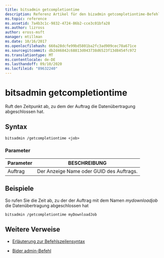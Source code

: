 ```yaml
---
title: bitsadmin getcompletiontime
description: Referenz Artikel für den bizadmin getcompletiontime-Befehl, der den Zeitpunkt abruft, zu dem der Auftrag das Übertragen von Daten abgeschlossen hat.
ms.topic: reference
ms.assetid: 7a4b3c1c-9832-4724-86b2-cce3c01bfa28
ms.author: lizross
author: eross-msft
manager: mtillman
ms.date: 10/16/2017
ms.openlocfilehash: 660a28dcfe99bd5801ba2fc3ad909cec78a671ce
ms.sourcegitcommit: db2d46842c68813d043738d6523f13d8454fc972
ms.translationtype: MT
ms.contentlocale: de-DE
ms.lasthandoff: 09/10/2020
ms.locfileid: "89632240"
---
```

# <a name="bitsadmin-getcompletiontime"></a>bitsadmin getcompletiontime

Ruft den Zeitpunkt ab, zu dem der Auftrag die Datenübertragung abgeschlossen hat.

## <a name="syntax"></a>Syntax

```
bitsadmin /getcompletiontime <job>
```

### <a name="parameters"></a>Parameter

| Parameter | BESCHREIBUNG |
| -------------- | -------------- |
| Auftrag | Der Anzeige Name oder GUID des Auftrags. |

## <a name="examples"></a>Beispiele

So rufen Sie die Zeit ab, zu der der Auftrag mit dem Namen *mydownloadjob* die Datenübertragung abgeschlossen hat

```
bitsadmin /getcompletiontime myDownloadJob
```

## <a name="additional-references"></a>Weitere Verweise

- [Erläuterung zur Befehlszeilensyntax](command-line-syntax-key.md)

- [Bider admin-Befehl](bitsadmin.md)
